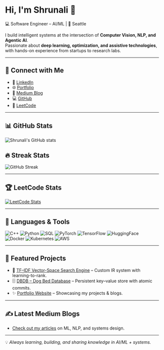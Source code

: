 # Hi, I'm Shrunali 👋

💻 Software Engineer – AI/ML | 📍 Seattle  

I build intelligent systems at the intersection of **Computer Vision, NLP, and Agentic AI**.  
Passionate about **deep learning, optimization, and assistive technologies**, with hands-on experience from startups to research labs.

---

## 🔗 Connect with Me
- 💼 [LinkedIn](https://www.linkedin.com/in/shrunali-salian/)  
- 🌐 [Portfolio](https://portfolio-shrunali-suresh-salians-projects.vercel.app)  
- 📖 [Medium Blog](https://medium.com/@shrunalisalian97)  
- 💻 [GitHub](https://github.com/shrunalisalian)  
- 🧩 [LeetCode](https://leetcode.com/u/shrunali18/)  

---

## 📊 GitHub Stats
![Shrunali's GitHub stats](https://github-readme-stats.vercel.app/api?username=shrunalisalian&show_icons=true&theme=radical)

## 🔥 Streak Stats
![GitHub Streak](https://github-readme-streak-stats.herokuapp.com?user=shrunalisalian&theme=radical)

---

## 🏆 LeetCode Stats
[![LeetCode Stats](https://leetcard.jacoblin.cool/shrunali18?theme=dark&font=Karma&ext=contest)](https://leetcode.com/u/shrunali18/)

---

## 🚀 Languages & Tools
![C++](https://img.shields.io/badge/-C++-00599C?style=flat&logo=c%2B%2B&logoColor=white)
![Python](https://img.shields.io/badge/-Python-3776AB?style=flat&logo=python&logoColor=white)
![SQL](https://img.shields.io/badge/-SQL-336791?style=flat&logo=postgresql&logoColor=white)
![PyTorch](https://img.shields.io/badge/-PyTorch-EE4C2C?style=flat&logo=pytorch&logoColor=white)
![TensorFlow](https://img.shields.io/badge/-TensorFlow-FF6F00?style=flat&logo=tensorflow&logoColor=white)
![HuggingFace](https://img.shields.io/badge/-Transformers-ffcc00?style=flat&logo=huggingface&logoColor=black)
![Docker](https://img.shields.io/badge/-Docker-2496ED?style=flat&logo=docker&logoColor=white)
![Kubernetes](https://img.shields.io/badge/-Kubernetes-326CE5?style=flat&logo=kubernetes&logoColor=white)
![AWS](https://img.shields.io/badge/-AWS-232F3E?style=flat&logo=amazonaws&logoColor=white)

---

## 📂 Featured Projects
- 🔎 [TF–IDF Vector-Space Search Engine](https://github.com/shrunalisalian/TF--IDF-vector-space-search-engine) – Custom IR system with learning-to-rank.  
- 🗄️ [DBDB – Dog Bed Database](https://github.com/shrunalisalian/DBDB-Dog-Bed-Database-) – Persistent key–value store with atomic commits.  
- ✨ [Portfolio Website](https://portfolio-shrunali-suresh-salians-projects.vercel.app) – Showcasing my projects & blogs.  

---

## ✍️ Latest Medium Blogs
- [Check out my articles](https://medium.com/@shrunalisalian97) on ML, NLP, and systems design.  

---

💡 *Always learning, building, and sharing knowledge in AI/ML + systems.*
